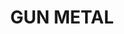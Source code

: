 ---
layout: product
title: "GUN METAL"
price: "500" 
desc: "Pigment"
img_path: "/assets/img/A.MIG-3009.jpg"
brand: "AMMO"
available: true
special_offer: false
new: false
soon: false
cat: "060000"
subcat: "060700"
subsubcat: "00"
sifra: "A.MIG-3009"
popular: true
---